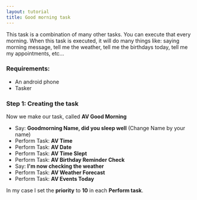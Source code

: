 ```yaml
---
layout: tutorial
title: Good morning task
---
```

This task is a combination of many other tasks. You can execute that every morning.
When this task is executed, it will do many things like: saying morning message, tell me the weather, tell me the birthdays today, tell me my appointments, etc...

### Requirements:
- An android phone
- Tasker

### Step 1: Creating the task
Now we make our task, called **AV Good Morning**
- Say: **Goodmorning Name, did you sleep well** (Change Name by your name)
- Perform Task: **AV Time**
- Perform Task: **AV Date**
- Perform Task: **AV Time Slept**
- Perform Task: **AV Birthday Reminder Check**
- Say: **I'm now checking the weather**
- Perform Task: **AV Weather Forecast**
- Perform Task: **AV Events Today**

In my case I set the **priority** to **10** in each **Perform task**.
